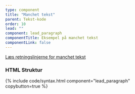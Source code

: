 ```yaml
---
type: component
title: "Manchet tekst"
parent: Tekst-kode
order: 10
lead: ""
component: lead_paragraph
componentTitle: Eksempel på manchet tekst
componentLink: false
---
```


<a href="/design/typografi/tekst/#manchet-tekst-retningslinjer">Læs retningslinjerne for manchet tekst</a>

### HTML Struktur

{% include code/syntax.html component="lead_paragraph" copybutton=true %}
